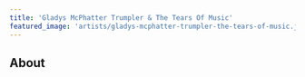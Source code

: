 ```yaml
---
title: 'Gladys McPhatter Trumpler & The Tears Of Music'
featured_image: 'artists/gladys-mcphatter-trumpler-the-tears-of-music.jpg'
---
```


## About


